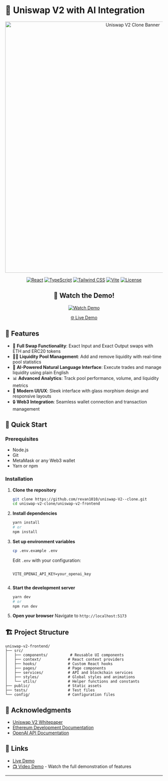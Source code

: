 # 🦄 Uniswap V2  with AI Integration

<div align="center">
  <img src="public/uniswap-v2-banner.png" alt="Uniswap V2 Clone Banner" width="800px" />
  
  [![React](https://img.shields.io/badge/React-18.x-blue.svg)](https://reactjs.org/)
  [![TypeScript](https://img.shields.io/badge/TypeScript-5.x-blue.svg)](https://www.typescriptlang.org/)
  [![Tailwind CSS](https://img.shields.io/badge/Tailwind_CSS-3.x-38B2AC.svg)](https://tailwindcss.com/)
  [![Vite](https://img.shields.io/badge/Vite-5.x-646CFF.svg)](https://vitejs.dev/)
  [![License](https://img.shields.io/badge/License-MIT-green.svg)](LICENSE)

  <div align="center">
    <h2>🎥 Watch the Demo!</h2>
    <a href="https://youtu.be/your_youtube_video_id" target="_blank">
      <img src="https://img.shields.io/badge/▶️_Watch_Demo-FF0000?style=for-the-badge&logo=youtube&logoColor=white" alt="Watch Demo" />
    </a>
    <p><a href="https://uniswap-v2-clone-ten.vercel.app/" target="_blank">🌐 Live Demo</a></p>
  </div>
</div>

## 🌟 Features

- 💱 **Full Swap Functionality**: Exact Input and Exact Output swaps with ETH and ERC20 tokens
- 🏊‍♂️ **Liquidity Pool Management**: Add and remove liquidity with real-time pool statistics
- 🤖 **AI-Powered Natural Language Interface**: Execute trades and manage liquidity using plain English
- 📊 **Advanced Analytics**: Track pool performance, volume, and liquidity metrics
- 🎨 **Modern UI/UX**: Sleek interface with glass morphism design and responsive layouts
- 🔒 **Web3 Integration**: Seamless wallet connection and transaction management

## 🚀 Quick Start

### Prerequisites

- Node.js
- Git
- MetaMask or any Web3 wallet
- Yarn or npm

### Installation

1. **Clone the repository**
   ```bash
   git clone https://github.com/revan1010/uniswap-V2--clone.git
   cd uniswap-v2-clone/uniswap-v2-frontend
   ```

2. **Install dependencies**
   ```bash
   yarn install
   # or
   npm install
   ```

3. **Set up environment variables**
   ```bash
   cp .env.example .env
   ```
   Edit `.env` with your configuration:
   ```env
  
   VITE_OPENAI_API_KEY=your_openai_key
  
   ```

4. **Start the development server**
   ```bash
   yarn dev
   # or
   npm run dev
   ```

5. **Open your browser**
   Navigate to `http://localhost:5173`

## 🏗️ Project Structure

```
uniswap-v2-frontend/
├── src/
│   ├── components/          # Reusable UI components
│   ├── context/            # React context providers
│   ├── hooks/              # Custom React hooks
│   ├── pages/              # Page components
│   ├── services/           # API and blockchain services
│   ├── styles/             # Global styles and animations
│   └── utils/              # Helper functions and constants
├── public/                 # Static assets
├── tests/                  # Test files
└── config/                 # Configuration files
```

## 🙏 Acknowledgments

- [Uniswap V2 Whitepaper](https://uniswap.org/whitepaper.pdf)
- [Ethereum Development Documentation](https://ethereum.org/en/developers/)
- [OpenAI API Documentation](https://platform.openai.com/docs/)

## 🔗 Links

- [Live Demo](https://uniswap-v2-clone-ten.vercel.app/)
- [📺 Video Demo](https://youtu.be/your_youtube_video_id) - Watch the full demonstration of features

---
